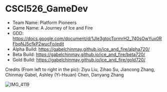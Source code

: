 # CSCI526_GameDev

* Team Name: Platform Pioneers
* Game Name: A Journey of Ice and Fire
* GDD: https://docs.google.com/document/d/1JIe3gtocTormrH2_740sOwYux0RFbqNJ5cfkP2wucFo/edit
* Alpha Build: https://gabelchinmay.github.io/ice_and_fire/alpha720/
* Beta Build: https://gabelchinmay.github.io/ice_and_fire/beta720/
* Gold Build: https://gabelchinmay.github.io/ice_and_fire/gold720/

Credits (From left to right in the pic):
Ziyu Liu,
Zihao Su,
Jiancong Zhang,
Chinmay Gabel, 
Ashley (Yi-Hsuan) Chen,
Danyang Zhang


![IMG_4119](https://github.com/gabelchinmay/CSCI526_GameDev/assets/112030203/e8622dda-6af6-4437-b5d5-35a61ccd384c)

